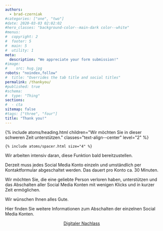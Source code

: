 ```yaml
---
authors:
  - brad-czerniak
#categories: ["one", "two"]
#date: 2020-03-03 02:02:02
#hero_classes: "background-color--main-dark color--white"
#menus:
#  copyright: 2
#  footer: 5
#  main: 5
#  utility: 1
meta:
  description: "We appreciate your form submission!"
#image:
#    src: hug.jpg
robots: "noindex,follow"
#  title: "Overrides the tab title and social titles"
permalink: /thankyou/
#published: true
#schema:
#  type: "Thing"
sections:
#  - cta
sitemap: false
#tags: ["three", "four"]
title: "Thank you!"
---
```


<div class="layout--stripe">
    {% include atoms/heading.html
      children="Wir möchten Sie in dieser schweren Zeit unterstützen."
      classes="text-align--center"
      level="2"
    %}

    {% include atoms/spacer.html size="4" %}


<div class="display--flex layout--row justify-content--center">
<aside class="display--flex flex-direction--column justify-content--center">
<p> Wir arbeiten intensiv daran, diese Funktion bald bereitzustellen.  </p>
<p> Derzeit muss jedes Social Media Konto einzeln und umständlich per Kontaktformular abgeschaltet werden. Das dauert pro Konto ca. 30 Minuten.  </p> 
<p> 
Wir möchten Sie, die eine geliebte Person verloren haben, unterstützen und das Abschalten aller Social Media Konten mit wenigen Klicks und in kurzer Zeit ermöglichen.
</p>
<p> Wir wünschen Ihnen alles Gute. </p>
<p> Hier finden Sie weitere Informationen zum Abschalten der einzelnen Social Media Konten.</p>
<p align="center">
<a class="button cta" href="https://blog.emmalife.ch/digitaler-nachlass-social-media">Digitaler Nachlass</a>
</p>
</aside>
</div>
</div>

